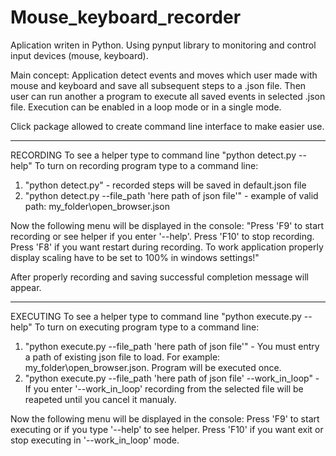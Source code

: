 # Mouse_keyboard_recorder
Aplication writen in Python. Using pynput library to monitoring and control input devices (mouse, keyboard).

Main concept:
Application detect events and moves which user made with mouse and keyboard and save all subsequent steps to a .json file.
Then user can run another a program to execute all saved events in selected .json file. Execution can be enabled in a loop mode or in a single mode.

Click package allowed to create command line interface to make easier use.

--------------------
RECORDING
To see a helper type to command line "python detect.py --help"
To turn on recording program type to a command line:
1. "python detect.py" - recorded steps will be saved in default.json file
2. "python detect.py --file_path 'here path of json file'" - example of valid path: my_folder\open_browser.json

Now the following menu will be displayed in the console:
"Press 'F9' to start recording or see helper if you enter '--help'.
Press 'F10' to stop recording.
Press 'F8' if you want restart during recording.
To work application properly display scaling have to be set to 100% in windows settings!"

After properly recording and saving successful completion message will appear.

-----------------
EXECUTING
To see a helper type to command line "python execute.py --help"
To turn on executing program type to a command line:
1. "python execute.py --file_path 'here path of json file'"    - You must entry a path of existing json file to load. For example: my_folder\open_browser.json. Program will be executed once.
2. "python execute.py --file_path 'here path of json file' --work_in_loop"     - If you enter '--work_in_loop' recording from the selected file will be reapeted until you cancel it manualy.

Now the following menu will be displayed in the console:
Press 'F9' to start executing or if you type '--help' to see helper.
Press 'F10' if you want exit or stop executing in '--work_in_loop' mode.
